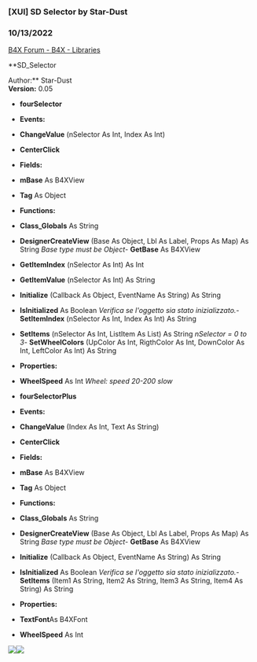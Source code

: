 ###  [XUI] SD Selector by Star-Dust
### 10/13/2022
[B4X Forum - B4X - Libraries](https://www.b4x.com/android/forum/threads/127423/)

**SD\_Selector  
  
Author:** Star-Dust  
**Version:** 0.05  

- **fourSelector**

- **Events:**

- **ChangeValue** (nSelector As Int, Index As Int)
- **CenterClick**

- **Fields:**

- **mBase** As B4XView
- **Tag** As Object

- **Functions:**

- **Class\_Globals** As String
- **DesignerCreateView** (Base As Object, Lbl As Label, Props As Map) As String
*Base type must be Object*- **GetBase** As B4XView
- **GetItemIndex** (nSelector As Int) As Int
- **GetItemValue** (nSelector As Int) As String
- **Initialize** (Callback As Object, EventName As String) As String
- **IsInitialized** As Boolean
*Verifica se l'oggetto sia stato inizializzato.*- **SetItemIndex** (nSelector As Int, Index As Int) As String
- **SetItems** (nSelector As Int, ListItem As List) As String
 *nSelector = 0 to 3*- **SetWheelColors** (UpColor As Int, RigthColor As Int, DownColor As Int, LeftColor As Int) As String

- **Properties:**

- **WheelSpeed** As Int
 *Wheel: speed 20-200 slow*
- **fourSelectorPlus**

- **Events:**

- **ChangeValue** (Index As Int, Text As String)
- **CenterClick**

- **Fields:**

- **mBase** As B4XView
- **Tag** As Object

- **Functions:**

- **Class\_Globals** As String
- **DesignerCreateView** (Base As Object, Lbl As Label, Props As Map) As String
*Base type must be Object*- **GetBase** As B4XView
- **Initialize** (Callback As Object, EventName As String) As String
- **IsInitialized** As Boolean
*Verifica se l'oggetto sia stato inizializzato.*- **SetItems** (Item1 As String, Item2 As String, Item3 As String, Item4 As String) As String

- **Properties:**

- **TextFont**As B4XFont
- ****WheelSpeed**** As Int

  
  
![](https://www.b4x.com/android/forum/attachments/133036)![](https://www.b4x.com/android/forum/attachments/133037)